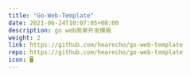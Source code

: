 ```yaml
---
title: "Go-Web-Template"
date: 2021-06-24T10:07:05+08:00
description: go web简单开发模板
weight: 2
link: https://github.com/hearecho/go-web-template
repo: https://github.com/hearecho/go-web-template
icon: 🖥
---
```


